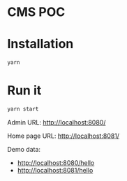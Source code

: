 CMS POC
=======

# Installation

```sh
yarn
```

# Run it

```sh
yarn start
```

Admin URL: [http://localhost:8080/](http://localhost:8080/)

Home page URL: [http://localhost:8081/](http://localhost:8081/)

Demo data:
* [http://localhost:8080/hello](http://localhost:8080/hello)
* [http://localhost:8081/hello](http://localhost:8081/hello)

